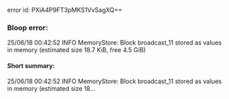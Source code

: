 error id: PXiA4P9FT3pMKS1VvSagXQ==
### Bloop error:

25/06/18 00:42:52 INFO MemoryStore: Block broadcast_11 stored as values in memory (estimated size 18.7 KiB, free 4.5 GiB)
#### Short summary: 

25/06/18 00:42:52 INFO MemoryStore: Block broadcast_11 stored as values in memory (estimated size 18...